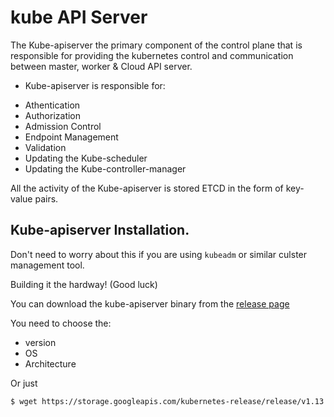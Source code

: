 # kube API Server

The Kube-apiserver the primary component of the control plane that is responsible for providing the kubernetes control and communication between master, worker & Cloud API server.

* Kube-apiserver is responsible for:
 - Athentication
 - Authorization
 - Admission Control
 - Endpoint Management
 - Validation
 - Updating the Kube-scheduler
 - Updating the Kube-controller-manager

All the activity of the Kube-apiserver is stored ETCD in the form of key-value pairs. 

## Kube-apiserver Installation. 

Don't need to worry about this if you are using `kubeadm` or similar culster management tool. 

Building it the hardway! (Good luck)

You can download the kube-apiserver binary from the [release page](https://github.com/kubernetes/kubernetes/releases)

You need to choose the:
 - version 
 - OS
 - Architecture

Or just 

```bash 
$ wget https://storage.googleapis.com/kubernetes-release/release/v1.13.0/bin/linux/amd64/kube-apiserver
```



